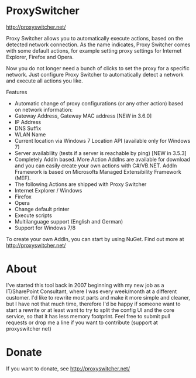 ProxySwitcher
=============

http://proxyswitcher.net/

Proxy Switcher allows you to automatically execute actions, based on the detected network connection. As the name indicates, Proxy Switcher comes with some default actions, for example setting proxy settings for Internet Explorer, Firefox and Opera.

Now you do not longer need a bunch of clicks to set the proxy for a specific network. Just configure Proxy Switcher to automatically detect a network and execute all actions you like.

Features

- Automatic change of proxy configurations (or any other action) based on network information:
 - Gateway Address, Gateway MAC address [NEW in 3.6.0]
 - IP Address
 - DNS Suffix
 - WLAN Name
 - Current location via Windows 7 Location API (available only for Windows 7)
 - Server availability (tests if a server is reachable by ping) [NEW in 3.5.3]
- Completely AddIn based. More Action AddIns are available for download and you can easily create your own actions with C#/VB.NET. AddIn Framework is based on Microsofts Managed Extensibility Framework (MEF).
- The following Actions are shipped with Proxy Switcher
 - Internet Explorer / Windows
 - Firefox
 - Opera
 - Change default printer
 - Execute scripts
- Multilanguage support (English and German)
- Support for Windows 7/8

To create your own AddIn, you can start by using NuGet. Find out more at http://proxyswitcher.net/

About
======
I've started this tool back in 2007 beginning with my new job as a IT/SharePoint Consultant, where I was every week/month at a different customer.
I'd like to rewrite most parts and make it more simple and cleaner, but I have not that much time, therefore I'd be happy if someone want to start a rewrite or at least want to try to split the config UI and the core service, so that it has less memory footprint.
Feel free to submit pull requests or drop me a line if you want to contribute (support at proxyswitcher net)

Donate
======
If you want to donate, see http://proxyswitcher.net/ 
